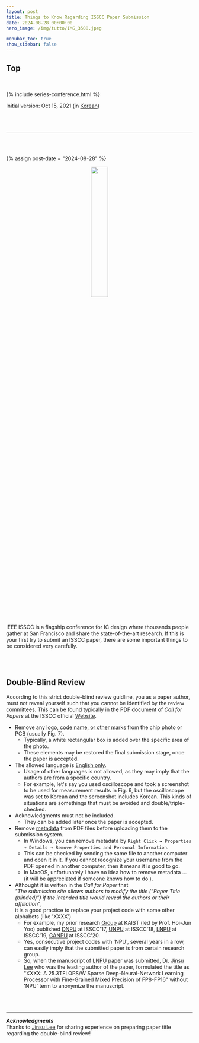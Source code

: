 ```yaml
---
layout: post
title: Things to Know Regarding ISSCC Paper Submission
date: 2024-08-28 00:00:00
hero_image: /img/tutto/IMG_3508.jpeg

menubar_toc: true
show_sidebar: false
---
```


## Top

<br>

<!-- Series -->
{% include series-conference.html %}

<!-- CSS -->
<style>
/* TOC */
.contents {position: sticky; top: 10%;}
</style>

<!-- Javascript -->
<script src="https://kit.fontawesome.com/46ff08c48c.js" crossorigin="anonymous"></script>

<!-- Version -->
<i class="fa-regular fa-calendar-check fa-lg"></i> Initial version: Oct 15, 2021 (in <a href="https://tuttozurich.tistory.com/45" target="_blank">Korean</a>)<br>

<br><br>

---

<br><br>

<!---------->
<!-- Main -->
<!---------->

{% assign post-date = "2024-08-28" %}

<center><img src='{{ site.base_url }}{{ site.image_dir }}/icons/logo--isscc.png' style='width:30%'></center>

<br><br>

IEEE ISSCC is a flagship conference for IC design where thousands people gather at San Francisco and share the state-of-the-art research. If this is your first try to submit an ISSCC paper, there are some important things to be considered very carefully.

<br><br>

## Double-Blind Review

According to this strict double-blind review guidline, you as a paper author, must not reveal yourself such that you cannot be identified by the review committees. This can be found typically in the PDF document of *Call for Papers* at the ISSCC official <a href="https://www.isscc.org/call-for-papers-overview" target="_blank">Website</a>.

- Remove any <u>logo, code name, or other marks</u> from the chip photo or PCB (usually Fig. 7).
  - Typically, a white rectangular box is added over the specific area of the photo.
  - These elements may be restored the final submission stage, once the paper is accepted.
- The allowed language is <u>English only</u>.
  - Usage of other languages is not allowed, as they may imply that the authors are from a specific country.
  - For example, let's say you used oscilloscope and took a screenshot to be used for measurement results in Fig. 6, but the oscilloscope was set to Korean and the screenshot includes Korean. This kinds of situations are somethings that must be avoided and double/triple-checked.
- Acknowledgments must not be included.
  - They can be added later once the paper is accepted.
- Remove <u>metadata</u> from PDF files before uploading them to the submission system.
  - In <i class="fa-brands fa-windows"></i> Windows, you can remove metadata by `Right Click → Properties → Details → Remove Properties and Personal Information`.
  - This can be checked by sending the same file to another computer and open it in it. If you cannot recognize your username from the PDF opened in another computer, then it means it is good to go.
  - In <i class="fa-brands fa-apple fa-lg"></i> MacOS, unfortunately I have no idea how to remove metadata ... <i class="fa-regular fa-face-sad-tear fa-lg"></i> (it will be appreciated if someone knows how to do <i class="fa-regular fa-face-laugh fa-lg"></i>).
- Althought it is written in the *Call for Paper* that<br>
  *"The submission site allows authors to modify the title (“Paper Title (blinded)”) if the intended title would reveal the authors or their affiliation"*,<br>
  it is a good practice to replace your project code with some other alphabets (like 'XXXX')
  - For example, my prior research <a href="http://ssl.kaist.ac.kr" target="_blank">Group</a> at KAIST (led by Prof. Hoi-Jun Yoo) published <a href="https://doi.org/10.1109/ISSCC.2017.7870350" target="_blank">DNPU</a> at ISSCC'17, <a href="https://doi.org/10.1109/ISSCC.2018.8310262" target="_blank">UNPU</a> at ISSCC'18, <a href="https://doi.org/10.1109/ISSCC.2019.8662302" target="_blank">LNPU</a> at ISSCC'19, <a href="https://doi.org/10.1109/ISSCC19947.2020.9062989" target="_blank">GANPU</a> at ISSCC'20.
  - Yes, consecutive project codes with 'NPU', several years in a row, can easily imply that the submitted paper is from certain research group.
  - So, when the manuscript of <a href="https://doi.org/10.1109/ISSCC.2019.8662302" target="_blank">LNPU</a> paper was submitted, Dr. <a href="https://www.linkedin.com/in/jinsulee/" target="_blank">Jinsu Lee</a> who was the leading author of the paper, formulated the title as "XXXX: A 25.3TFLOPS/W Sparse Deep-Neural-Network Learning Processor with Fine-Grained Mixed Precision of FP8-FP16" without 'NPU' term to anonymize the manuscript.

<br><br>

---

***Acknowledgments***<br>
Thanks to <a href="https://www.linkedin.com/in/jinsulee/" target="_blank">Jinsu Lee</a> for sharing experience on preparing paper title regarding the double-blind review!
